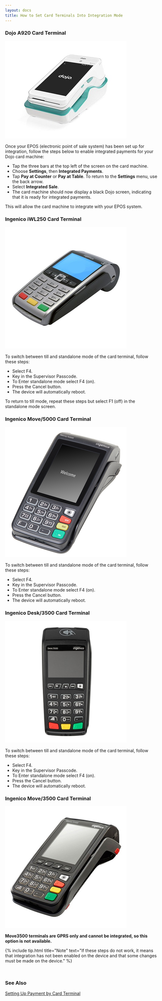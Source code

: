 ```yaml
---
layout: docs
title: How to Set Card Terminals Into Integration Mode
---
```


### Dojo A920 Card Terminal

   ![](media/garagehive-dojo-a920-card-terminal.png)

Once your EPOS (electronic point of sale system) has been set up for integration, follow the steps below to enable integrated payments for your Dojo card machine:

- Tap the three bars at the top left of the screen on the card machine.
- Choose **Settings**, then **Integrated Payments**.
- Tap **Pay at Counter** or **Pay at Table**. To return to the **Settings** menu, use the back arrow.
- Select **Integrated Sale**.
- The card machine should now display a black Dojo screen, indicating that it is ready for integrated payments.

This will allow the card machine to integrate with your EPOS system.

### Ingenico iWL250 Card Terminal

   ![](media/garagehive-ingenico-iwl250-card-terminal.jpg)

To switch between till and standalone mode of the card terminal, follow these steps:

- Select F4.
- Key in the Supervisor Passcode.
- To Enter standalone mode select F4 (on).
- Press the Cancel button.
- The device will automatically reboot.

To return to till mode, repeat these steps but select F1 (off) in the standalone mode screen.

### Ingenico Move/5000 Card Terminal

   ![](media/garagehive-ingenico-move5000-card-terminal.png)

To switch between till and standalone mode of the card terminal, follow these steps:

- Select F4.
- Key in the Supervisor Passcode.
- To Enter standalone mode select F4 (on).
- Press the Cancel button.
- The device will automatically reboot.

### Ingenico Desk/3500 Card Terminal

   ![](media/garagehive-ingenico-desk3500-card-terminal.jpg)

To switch between till and standalone mode of the card terminal, follow these steps:

- Select F4.
- Key in the Supervisor Passcode.
- To Enter standalone mode select F4 (on).
- Press the Cancel button.
- The device will automatically reboot.

### Ingenico Move/3500 Card Terminal

![](media/garagehive-ingenico-move3500-card-terminal.png)

**Move3500 terminals are GPRS only and cannot be integrated, so this option is not available.**

{% include tip.html title="Note" text="If these steps do not work, it means that integration has not been enabled on the device and that some changes must be made on the device." %}


<br>

### **See Also**
[Setting Up Payment by Card Terminal](garagehive-setting-up-payment-by-card-terminal.html)

